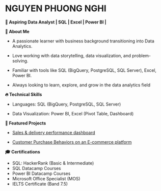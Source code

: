 # NGUYEN PHUONG NGHI
**🎯 Aspiring Data Analyst | SQL | Excel | Power BI |**

**🚀 About Me**
- A passionate learner with business background transitioning into Data Analytics.

- Love working with data storytelling, data visualization, and problem-solving.

- Familiar with tools like SQL (BigQuery, PostgreSQL, SQL Server), Excel, Power BI.

- Always looking to learn, explore, and grow in the data analytics field
  
**🔥 Technical Skills**
- Languages: SQL (BigQuery, PostgreSQL, SQL Server)
  
- Data Visualization: Power BI, Excel (Pivot Table, Dashboard)

**📂 Featured Projects**
 - [Sales & delivery performance dashboard](https://github.com/NguyenPhuongNghi/Sales-delivery-performance-analysis)

 - [Customer Purchase Behaviors on an E-commerce platform](https://github.com/NguyenPhuongNghi/Customer-Purchase-Behaviors-on-an-E-commerce-platform)

**🎓 Certifications**
- SQL: HackerRank (Basic & Intermediate)
- SQL Datacamp Courses
- Power BI Datacamp Courses
- Microsoft Office Specialist (MOS)
- IELTS Certificate (Band 7.5)
